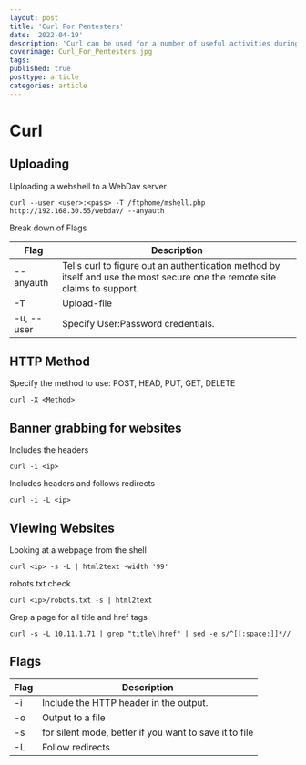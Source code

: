 ```yaml
---
layout: post
title: 'Curl For Pentesters'
date: '2022-04-19'
description: 'Curl can be used for a number of useful activities during a pentest engagement. It can send HTTP Methods and data to an API endpoint, upload a file to a WebDav Server or grab server response headers, amongst other things. This article looks at a couple of practical uses for the Curl utility.'
coverimage: Curl_For_Pentesters.jpg
tags: 
published: true
posttype: article
categories: article
---
```

# Curl

## Uploading

Uploading a webshell to a WebDav server

```
curl --user <user>:<pass> -T /ftphome/mshell.php http://192.168.30.55/webdav/ --anyauth
```

Break down of Flags

| Flag | Description |
| --- | --- |
| --anyauth | Tells curl to figure out an authentication method by itself and use the most secure one the remote site claims to support. |
| -T | Upload-file <file> |
| -u, --user | Specify User:Password credentials. |


## HTTP Method

Specify the method to use: POST, HEAD, PUT, GET, DELETE

```
curl -X <Method>
```

## Banner grabbing for websites

Includes the headers

```
curl -i <ip>
```

Includes headers and follows redirects

```
curl -i -L <ip>
```

## Viewing Websites

Looking at a webpage from the shell

```
curl <ip> -s -L | html2text -width '99'
```

robots.txt check

```
curl <ip>/robots.txt -s | html2text
```

Grep a page for all title and href tags

```
curl -s -L 10.11.1.71 | grep "title\|href" | sed -e s/^[[:space:]]*//
```

## Flags

| Flag | Description |
| --- | --- |
| -i | Include the HTTP header in the output. |
| -o | Output to a file |
| -s | for silent mode, better if you want to save it to file |
| -L | Follow redirects |